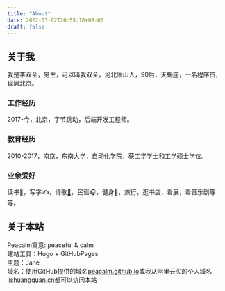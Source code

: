 ```yaml
---
title: "About"
date: 2022-03-02T20:55:18+08:00
draft: false
---
```


## 关于我
我是李双全，男生，可以叫我双全，河北唐山人，90后，天蝎座，一名程序员，现居北京。  

### 工作经历
2017-今，北京，字节跳动，后端开发工程师。

### 教育经历
2010-2017，南京，东南大学，自动化学院，获工学学士和工学硕士学位。

### 业余爱好
读书📖，写字✍️，诗歌[📓](https://muyesq.cn)，民谣🎧，健身💪，旅行，逛书店，看展，看音乐剧等等。

## 关于本站
Peacalm寓意: peaceful & calm  
建站工具：Hugo + GitHubPages  
主题：Jane  
域名：使用GitHub提供的域名[peacalm.github.io](https://peacalm.github.io)或我从阿里云买的个人域名[lishuangquan.cn](https://lishuangquan.cn)都可以访问本站